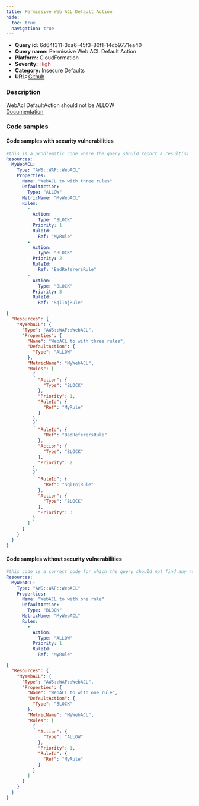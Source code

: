 ```yaml
---
title: Permissive Web ACL Default Action
hide:
  toc: true
  navigation: true
---
```


<style>
  .highlight .hll {
    background-color: #ff171742;
  }
  .md-content {
    max-width: 1100px;
    margin: 0 auto;
  }
</style>

-   **Query id:** 6d64f311-3da6-45f3-80f1-14db9771ea40
-   **Query name:** Permissive Web ACL Default Action
-   **Platform:** CloudFormation
-   **Severity:** <span style="color:#bb2124">High</span>
-   **Category:** Insecure Defaults
-   **URL:** [Github](https://github.com/Checkmarx/kics/tree/master/assets/queries/cloudFormation/aws/webacl_allow_defaultaction)

### Description
WebAcl DefaultAction should not be ALLOW<br>
[Documentation](https://docs.aws.amazon.com/AWSCloudFormation/latest/UserGuide/aws-resource-waf-webacl.html)

### Code samples
#### Code samples with security vulnerabilities
```yaml title="Positive test num. 1 - yaml file" hl_lines="8"
#this is a problematic code where the query should report a result(s)
Resources:
  MyWebACL:
    Type: "AWS::WAF::WebACL"
    Properties:
      Name: "WebACL to with three rules"
      DefaultAction:
        Type: "ALLOW"
      MetricName: "MyWebACL"
      Rules:
        -
          Action:
            Type: "BLOCK"
          Priority: 1
          RuleId:
            Ref: "MyRule"
        -
          Action:
            Type: "BLOCK"
          Priority: 2
          RuleId:
            Ref: "BadReferersRule"
        -
          Action:
            Type: "BLOCK"
          Priority: 3
          RuleId:
            Ref: "SqlInjRule"

```
```json title="Positive test num. 2 - json file" hl_lines="8"
{
  "Resources": {
    "MyWebACL": {
      "Type": "AWS::WAF::WebACL",
      "Properties": {
        "Name": "WebACL to with three rules",
        "DefaultAction": {
          "Type": "ALLOW"
        },
        "MetricName": "MyWebACL",
        "Rules": [
          {
            "Action": {
              "Type": "BLOCK"
            },
            "Priority": 1,
            "RuleId": {
              "Ref": "MyRule"
            }
          },
          {
            "RuleId": {
              "Ref": "BadReferersRule"
            },
            "Action": {
              "Type": "BLOCK"
            },
            "Priority": 2
          },
          {
            "RuleId": {
              "Ref": "SqlInjRule"
            },
            "Action": {
              "Type": "BLOCK"
            },
            "Priority": 3
          }
        ]
      }
    }
  }
}

```


#### Code samples without security vulnerabilities
```yaml title="Negative test num. 1 - yaml file"
#this code is a correct code for which the query should not find any result
Resources:
  MyWebACL:
    Type: "AWS::WAF::WebACL"
    Properties:
      Name: "WebACL to with one rule"
      DefaultAction:
        Type: "BLOCK"
      MetricName: "MyWebACL"
      Rules:
        -
          Action:
            Type: "ALLOW"
          Priority: 1
          RuleId:
            Ref: "MyRule"

```
```json title="Negative test num. 2 - json file"
{
  "Resources": {
    "MyWebACL": {
      "Type": "AWS::WAF::WebACL",
      "Properties": {
        "Name": "WebACL to with one rule",
        "DefaultAction": {
          "Type": "BLOCK"
        },
        "MetricName": "MyWebACL",
        "Rules": [
          {
            "Action": {
              "Type": "ALLOW"
            },
            "Priority": 1,
            "RuleId": {
              "Ref": "MyRule"
            }
          }
        ]
      }
    }
  }
}

```
